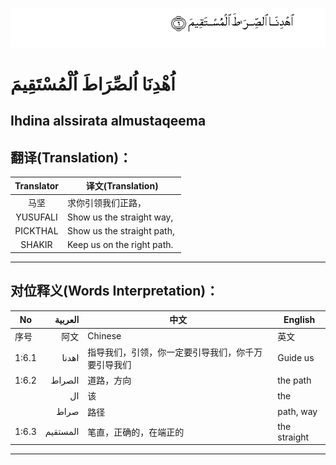 ![001_006](images/001_006.gif)
# اُهْدِنَا اُلصِّرَاطَ اُلْمُسْتَقِيمَ
## Ihdina alssirata almustaqeema
## 翻译(Translation)：
|Translator | 译文(Translation)|
|:---:|---|
|马坚  |	求你引领我们正路，|
|YUSUFALI  |	Show us the straight way, |
|PICKTHAL  |	Show us the straight path, |
|SHAKIR  |	Keep us on the right path.|
---
## 对位释义(Words Interpretation)：
|No | العربية | 中文 | English|
|---|---:|---|---|
|序号|阿文|Chinese|英文|
|1:6.1 | اهدنا | 指导我们，引领，你一定要引导我们，你千万要引导我们 | Guide us|
|1:6.2 | الصراط | 道路，方向 | the path|
| |	ال |该 |the|
| |	صراط | 路径 | path, way|
|1:6.3 | المستقيم | 笔直，正确的，在端正的 | the straight|
---

